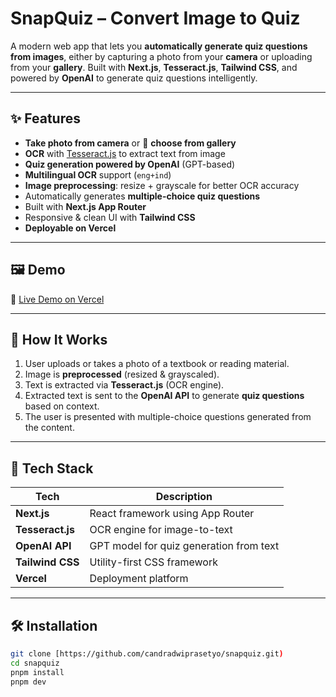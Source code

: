 #  SnapQuiz – Convert Image to Quiz 

A modern web app that lets you **automatically generate quiz questions from images**, either by capturing a photo from your **camera** or uploading from your **gallery**. Built with **Next.js**, **Tesseract.js**, **Tailwind CSS**, and powered by **OpenAI** to generate quiz questions intelligently.

---

## ✨ Features

-  **Take photo from camera** or 📁 **choose from gallery**
-  **OCR** with [Tesseract.js](https://github.com/naptha/tesseract.js) to extract text from image
-  **Quiz generation powered by OpenAI** (GPT-based)
-  **Multilingual OCR** support (`eng+ind`)
-  **Image preprocessing**: resize + grayscale for better OCR accuracy
-  Automatically generates **multiple-choice quiz questions**
-  Built with **Next.js App Router**
-  Responsive & clean UI with **Tailwind CSS**
-  **Deployable on Vercel**

---

## 🖼️ Demo

🔗 [Live Demo on Vercel](https://snapquiz-sable.vercel.app/)  

---

## 🧠 How It Works

1. User uploads or takes a photo of a textbook or reading material.
2. Image is **preprocessed** (resized & grayscaled).
3. Text is extracted via **Tesseract.js** (OCR engine).
4. Extracted text is sent to the **OpenAI API** to generate **quiz questions** based on context.
5. The user is presented with multiple-choice questions generated from the content.

---

## 🚀 Tech Stack

| Tech            | Description                                     |
|-----------------|-------------------------------------------------|
| **Next.js**     | React framework using App Router                |
| **Tesseract.js**| OCR engine for image-to-text                    |
| **OpenAI API**  | GPT model for quiz generation from text         |
| **Tailwind CSS**| Utility-first CSS framework                     |
| **Vercel**      | Deployment platform                             |

---

## 🛠️ Installation

```bash
git clone [https://github.com/candradwiprasetyo/snapquiz.git)
cd snapquiz
pnpm install
pnpm dev
```
